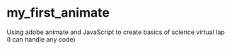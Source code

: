 # my_first_animate
Using adobe animate and JavaScript to create basics of science virtual lap  (I can handle any code)
